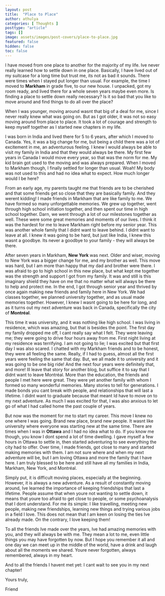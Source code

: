 ```yaml
---
layout: post
title:  "Place to Place"
author: athulya
categories: [ Thoughts ]
posttype: "article"
tags: []
image: assets/images/post-covers/place-to-place.jpg
featured: false
hidden: false
toc: false
---
```


I have moved from one place to another for the majority of my life. Ive never really learned how to settle down in one place. Basically, I have lived out of my suitcase for a long time  but trust me, its not as bad it sounds. There were times when I stayed put longer than usual. For example, the time I moved to **Markham** in grade five, to our new house. I unpacked, got my room ready, and lived there for a whole seven years maybe even more. Is finding a place to settle down really necessary? Is it so bad that you like to move around and find things to do all over the place?   

When I was younger, moving around wasnt that big of a deal for me, since I never really knew what was going on. But as I got older, it was not so easy moving around from place to place. It took a lot of courage and strength to keep myself together as I started new chapters in my life.  

I was born in India and lived there for 5 to 6 years, after which I moved to Canada. Yes, it was a big change for me, but being a child there was a lot of excitement in me, an adventurous feeling. I knew I would always be able to visit my family in India and that they would always be there. My first few years in Canada I would move every year, so that was the norm for me. My kid brain got used to the moving and was always prepared. When I moved to Markham though, I finally settled for longer than usual. Woah! My body was not used to this and had no idea what to expect. How much longer would I be here?  

From an early age, my parents taught me that friends are to be cherished and that some friends get so close that they are basically family. And they werent kidding! I made friends in Markham that are like family to me. We have formed so many unforgettable memories. We grew up together, went through high school initiation together, and then spent our time in high school together. Darn, we went through a lot of our milestones together as well. These were some great memories and moments of our lives. I think it was the hardest for me to leave Markham right before my senior year. This was another whole family that I didnt want to leave behind. I didnt want to leave at all. I knew it was going to be hard, but just like India, I knew this wasnt a goodbye. Its never a goodbye to your family - they will always be there.  

After seven years in Markham, **New York** was next. Older and wiser, moving to New York was a bigger change for me, and my brother as well. This move was hard, but I am more than happy that my dad and brother were there. I was afraid to go to high school in this new place, but what kept me together was the strength and support I got from my family. It was and still is this imaginary shield they have on me that no matter what will always be there to help and protect me. In the end, I got through senior year and thrived by once again making new friends and family here in New York. We had classes together, we planned university together, and as usual made memories together. However, I knew I wasnt going to be here for long, and as it turns out my next adventure was back in Canada, specifically the city of **Montréal**.

This time it was university, and it was nothing like high school. I was living in residence, which was amazing, but that is besides the point. The first day my family dropped me off, I cant really say what I felt. They were leaving me; they were going to drive four hours away from me. First night living at my residence was terrifying. I am not going to lie; I was excited but that first day I was also scared. I chatted with my Markham friends and to be honest, they were all feeling the same. Really, if I had to guess, almost all the first years were feeling the same that day. But, we all made it to university and it was going to be one big ride! And the next four years were definitely that, and more! Ill leave that story for another blog, but suffice it to say that I didnt want to leave Montréal. More than the education, the friends and people I met here were great. They were yet another family with whom I formed so many wonderful memories. Many stories to tell for generations. I made bonds you cant break with people, and relationships that will last a lifetime. I didnt want to graduate because that meant Id have to move on to my next adventure. As much I was excited for that, I was also anxious to let go of what I had called home the past couple of years.  

But now was the moment for me to start my career. This move I knew no one where I was going. Brand new place, brand new people. It wasnt like university where everyone was starting new at the same time. There are times when I was in **Ottawa** and I had no idea what to do. If you know me though, you know I dont spend a lot of time dwelling. I gave myself a few hours in Ottawa to settle in, then started adventuring to see everything the city had to offer. Over time, I made friends, got close to many and started making memories with them. I am not sure where and when my next adventure will be, but I am loving Ottawa and more the family that I have here. I am truly blessed to be here and still have all my families in India, Markham, New York, and Montréal.   

Simply put, it is difficult moving places, especially at the beginning. However, it is always a new adventure. As a result of constantly moving around, Ive learned the importance of keeping friendships that last a lifetime. People assume that when youre not wanting to settle down, it means that youre too afraid to get close to people, or some psychoanalysis that I dont understand. For me its simple: I like travelling, meeting new people, making new friendships, learning new things and trying various jobs in a field I love. This does not mean that I am keen on losing the ties Ive already made. On the contrary, I love keeping them!

To all the friends Ive made over the years, Ive had amazing memories with you, and they will always be with me. They mean a lot to me, even little things you may have forgotten by now. But I hope you remember it all and one day we can meet up in the middle of the world, have a drink and laugh about all the moments we shared. Youre never forgotten, always remembered, always in my heart.  

And to all the friends I havent met yet: I cant wait to see you in my next chapter!  

Yours truly, 

Friend
